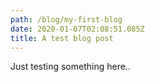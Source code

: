 ```yaml
---
path: /blog/my-first-blog
date: 2020-01-07T02:08:51.085Z
title: A test blog post
---
```

Just testing something here..
